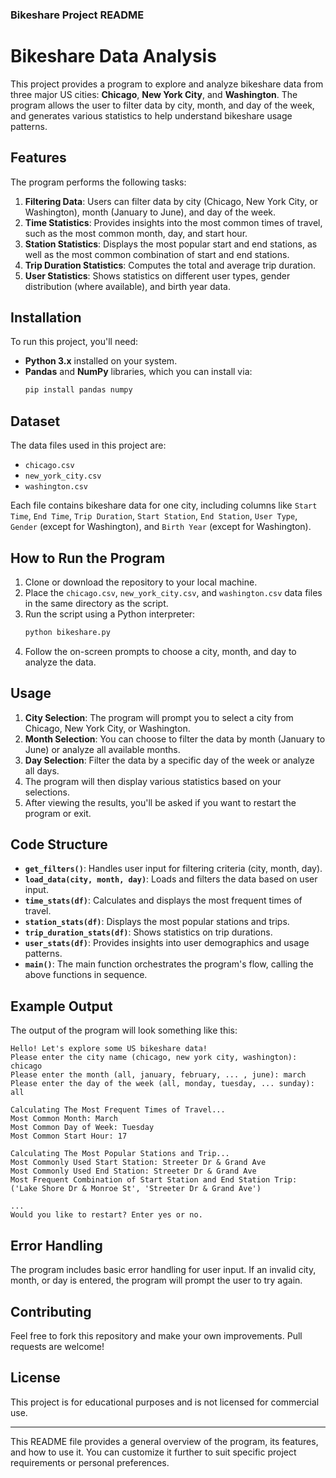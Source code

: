 ### Bikeshare Project README

# Bikeshare Data Analysis

This project provides a program to explore and analyze bikeshare data from three major US cities: **Chicago**, **New York City**, and **Washington**. The program allows the user to filter data by city, month, and day of the week, and generates various statistics to help understand bikeshare usage patterns.

## Features

The program performs the following tasks:
1. **Filtering Data**: Users can filter data by city (Chicago, New York City, or Washington), month (January to June), and day of the week.
2. **Time Statistics**: Provides insights into the most common times of travel, such as the most common month, day, and start hour.
3. **Station Statistics**: Displays the most popular start and end stations, as well as the most common combination of start and end stations.
4. **Trip Duration Statistics**: Computes the total and average trip duration.
5. **User Statistics**: Shows statistics on different user types, gender distribution (where available), and birth year data.

## Installation

To run this project, you'll need:
- **Python 3.x** installed on your system.
- **Pandas** and **NumPy** libraries, which you can install via:
  ```bash
  pip install pandas numpy
  ```

## Dataset

The data files used in this project are:
- `chicago.csv`
- `new_york_city.csv`
- `washington.csv`

Each file contains bikeshare data for one city, including columns like `Start Time`, `End Time`, `Trip Duration`, `Start Station`, `End Station`, `User Type`, `Gender` (except for Washington), and `Birth Year` (except for Washington).

## How to Run the Program

1. Clone or download the repository to your local machine.
2. Place the `chicago.csv`, `new_york_city.csv`, and `washington.csv` data files in the same directory as the script.
3. Run the script using a Python interpreter:
   ```bash
   python bikeshare.py
   ```
4. Follow the on-screen prompts to choose a city, month, and day to analyze the data.

## Usage

1. **City Selection**: The program will prompt you to select a city from Chicago, New York City, or Washington.
2. **Month Selection**: You can choose to filter the data by month (January to June) or analyze all available months.
3. **Day Selection**: Filter the data by a specific day of the week or analyze all days.
4. The program will then display various statistics based on your selections.
5. After viewing the results, you'll be asked if you want to restart the program or exit.

## Code Structure

- **`get_filters()`**: Handles user input for filtering criteria (city, month, day).
- **`load_data(city, month, day)`**: Loads and filters the data based on user input.
- **`time_stats(df)`**: Calculates and displays the most frequent times of travel.
- **`station_stats(df)`**: Displays the most popular stations and trips.
- **`trip_duration_stats(df)`**: Shows statistics on trip durations.
- **`user_stats(df)`**: Provides insights into user demographics and usage patterns.
- **`main()`**: The main function orchestrates the program's flow, calling the above functions in sequence.

## Example Output

The output of the program will look something like this:

```
Hello! Let's explore some US bikeshare data!
Please enter the city name (chicago, new york city, washington): chicago
Please enter the month (all, january, february, ... , june): march
Please enter the day of the week (all, monday, tuesday, ... sunday): all

Calculating The Most Frequent Times of Travel...
Most Common Month: March
Most Common Day of Week: Tuesday
Most Common Start Hour: 17

Calculating The Most Popular Stations and Trip...
Most Commonly Used Start Station: Streeter Dr & Grand Ave
Most Commonly Used End Station: Streeter Dr & Grand Ave
Most Frequent Combination of Start Station and End Station Trip: ('Lake Shore Dr & Monroe St', 'Streeter Dr & Grand Ave')

...
Would you like to restart? Enter yes or no.
```

## Error Handling

The program includes basic error handling for user input. If an invalid city, month, or day is entered, the program will prompt the user to try again.

## Contributing

Feel free to fork this repository and make your own improvements. Pull requests are welcome!

## License

This project is for educational purposes and is not licensed for commercial use.

---

This README file provides a general overview of the program, its features, and how to use it. You can customize it further to suit specific project requirements or personal preferences.
